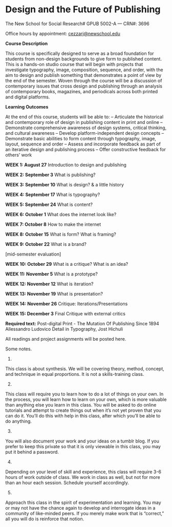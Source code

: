 # **Design and the Future of Publishing**
The New School for Social Research#
GPUB 5002-A — CRN#: 3696

Office hours by appointment: cezzarj@newschool.edu



**Course Description**

This course is specifically designed to serve as a broad foundation for students from non-design backgrounds 
to give form to published content. This is a hands-on studio course that will begin with projects that investigate typography, image, composition, sequence, and order, with the aim to design and publish something that demonstrates a point of view by the end of the semester. Woven through the course will be a discussion of contemporary issues that cross design and publishing through an analysis of contemporary books, magazines, and periodicals across both printed and digital platforms.


**Learning Outcomes**

At the end of this course, students will be able to:
– Articulate the historical and contemporary role of design in publishing content in print and online
– Demonstrate comprehensive awareness of design systems, critical thinking, and cultural awareness
– Develop platform-independent design concepts
– Demonstrate basic abilities to form content through typography, image, layout, sequence and order
– Assess and incorporate feedback as part of an iterative design and publishing process
– Offer constructive feedback for others’ work


**WEEK 1: August 27** Introduction to design and publishing

**WEEK 2: September 3** What is publishing? 

**WEEK 3: September 10** What is design? & a little history

**WEEK 4: September 17** What is typography?

**WEEK 5: September 24** What is content?

**WEEK 6: October 1** What does the internet look like?

**WEEK 7: October 8** How to make the internet

**WEEK 8: October 15** What is form? What is framing?

**WEEK 9: October 22** What is a brand? 

[mid-semester evaluation]

**WEEK 10: October 29** What is a critique? What is an idea?

**WEEK 11: November 5** What is a prototype?

**WEEK 12: November 12** What is iteration?

**WEEK 13: November 19** What is presentation?

**WEEK 14: November 26** Critique: Iterations/Presentations

**WEEK 15: December 3** Final Critique with external critics


**Required text:**
Post-digital Print - The Mutation Of Publishing Since 1894 Allessandro Ludovico
Detail in Typography, Jost Hichuli

All readings and project assignments will be posted here.

Some notes. 

1)
This class is about synthesis. We will be covering theory, method, concept, and technique in equal proportions.
It is not a skills-training class.   

2)
This class will require you to learn how to do a lot of things on your own. In the process, you will learn how to learn on your own, which is more valuable than anything else you learn in this class. You will be asked to do online tutorials and attempt to create things out when it’s not yet proven that you can do it. You’ll do this with help in this class, after which you’ll be able to do anything.

3) 
You will also document your work and your ideas on a tumblr blog. If you prefer to keep this private so that it is only viewable in this class, you may put it behind a password.

4) 
Depending on your level of skill and experience, this class will require 3-6 hours of work outside of class. We work in class as well, but not for more than an hour each session. Schedule yourself accordingly.

5) 
Approach this class in the spirit of experimentation and learning. You may or may not have the chance again to develop and interrogate ideas in a community of like-minded peers. If you merely make work that is “correct,” all you will do is reinforce that notion.
